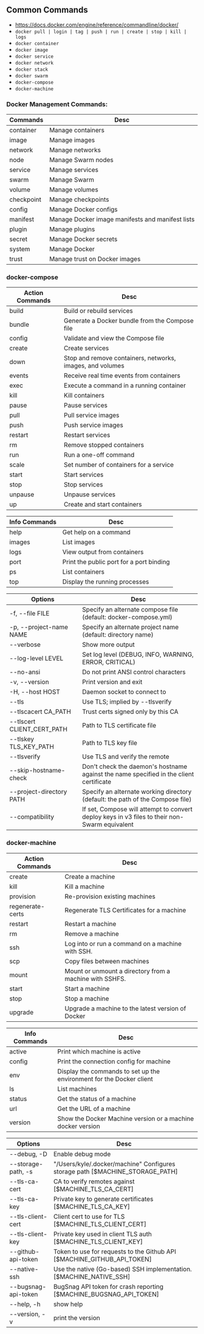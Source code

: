 ## Common Commands
* https://docs.docker.com/engine/reference/commandline/docker/
* `docker pull | login | tag | push | run | create | stop | kill | logs`
* `docker container`
* `docker image`
* `docker service`
* `docker network`
* `docker stack`
* `docker swarm`
* `docker-compose`
* `docker-machine`

### Docker Management Commands:

| Commands    | Desc  |
|-------------|--------------------|
| container   | Manage containers
| image       | Manage images
| network     | Manage networks
| node        | Manage Swarm nodes
| service     | Manage services
| swarm       | Manage Swarm
| volume      | Manage volumes
| checkpoint  | Manage checkpoints
| config      | Manage Docker configs
| manifest    | Manage Docker image manifests and manifest lists
| plugin      | Manage plugins
| secret      | Manage Docker secrets
| system      | Manage Docker
| trust       | Manage trust on Docker images

### docker-compose

| Action Commands | Desc |
|-----------------|------|
| build              | Build or rebuild services
| bundle             | Generate a Docker bundle from the Compose file
| config             | Validate and view the Compose file
| create             | Create services
| down               | Stop and remove containers, networks, images, and volumes
| events             | Receive real time events from containers
| exec               | Execute a command in a running container
| kill               | Kill containers
| pause              | Pause services
| pull               | Pull service images
| push               | Push service images
| restart            | Restart services
| rm                 | Remove stopped containers
| run                | Run a one-off command
| scale              | Set number of containers for a service
| start              | Start services
| stop               | Stop services
| unpause            | Unpause services
| up                 | Create and start containers

| Info Commands | Desc |
|-----------------|------|
| help               | Get help on a command
| images             | List images
| logs               | View output from containers
| port               | Print the public port for a port binding
| ps                 | List containers
| top                | Display the running processes


| Options       | Desc |
|---------------|------|
| -f, --file FILE | Specify an alternate compose file (default: docker-compose.yml) |
| -p, --project-name NAME | Specify an alternate project name (default: directory name) |
| --verbose | Show more output |
| --log-level LEVEL | Set log level (DEBUG, INFO, WARNING, ERROR, CRITICAL) |
| --no-ansi | Do not print ANSI control characters |
| -v, --version | Print version and exit |
| -H, --host HOST | Daemon socket to connect to |
| --tls                       | Use TLS; implied by --tlsverify |
| --tlscacert CA_PATH         | Trust certs signed only by this CA |
| --tlscert CLIENT_CERT_PATH  | Path to TLS certificate file |
| --tlskey TLS_KEY_PATH       | Path to TLS key file |
| --tlsverify                 | Use TLS and verify the remote |
| --skip-hostname-check       | Don't check the daemon's hostname against the name specified in the client certificate |
| --project-directory PATH    | Specify an alternate working directory (default: the path of the Compose file) |
| --compatibility             | If set, Compose will attempt to convert deploy keys in v3 files to their non-Swarm equivalent |

### docker-machine

| Action Commands | Desc |
|-----------------|------|
| create	| Create a machine |
| kill    | Kill a machine |
| provision | Re-provision existing machines |
| regenerate-certs | Regenerate TLS Certificates for a machine |
| restart | Restart a machine |
| rm      | Remove a machine |
| ssh     | Log into or run a command on a machine with SSH. |
| scp     | Copy files between machines |
| mount   | Mount or unmount a directory from a machine with SSHFS. |
| start   | Start a machine |
| stop    | Stop a machine |
| upgrade | Upgrade a machine to the latest version of Docker |

| Info Commands | Desc |
|---------------|------|
| active	|	Print which machine is active |
| config        | Print the connection config for machine |
| env           | Display the commands to set up the environment for the Docker client |
| ls            | List machines |
| status  | Get the status of a machine |
| url     |	Get the URL of a machine |
| version | Show the Docker Machine version or a machine docker version |

| Options       | Desc |
|---------------|------|
| --debug, -D		| Enable debug mode |
| --storage-path, -s |"/Users/kyle/.docker/machine"	Configures storage path [$MACHINE_STORAGE_PATH] |
| --tls-ca-cert |	CA to verify remotes against [$MACHINE_TLS_CA_CERT] |
| --tls-ca-key |	Private key to generate certificates [$MACHINE_TLS_CA_KEY] |
| --tls-client-cert |	Client cert to use for TLS [$MACHINE_TLS_CLIENT_CERT] |
| --tls-client-key | Private key used in client TLS auth [$MACHINE_TLS_CLIENT_KEY] |
| --github-api-token | Token to use for requests to the Github API [$MACHINE_GITHUB_API_TOKEN] |
| --native-ssh | 	Use the native (Go-based) SSH implementation. [$MACHINE_NATIVE_SSH] |
| --bugsnag-api-token |	BugSnag API token for crash reporting [$MACHINE_BUGSNAG_API_TOKEN] |
| --help, -h	|	show help |
| --version, -v |	print the version
